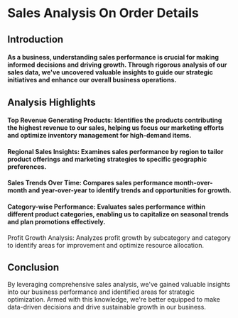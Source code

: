 # Sales Analysis On Order Details

## Introduction

#### As a business, understanding sales performance is crucial for making informed decisions and driving growth. Through rigorous analysis of our sales data, we've uncovered valuable insights to guide our strategic initiatives and enhance our overall business operations.
 
## Analysis Highlights

#### Top Revenue Generating Products: Identifies the products contributing the highest revenue to our sales, helping us focus our marketing efforts and optimize inventory management for high-demand items.

#### Regional Sales Insights: Examines sales performance by region to tailor product offerings and marketing strategies to specific geographic preferences.

#### Sales Trends Over Time: Compares sales performance month-over-month and year-over-year to identify trends and opportunities for growth.

#### Category-wise Performance: Evaluates sales performance within different product categories, enabling us to capitalize on seasonal trends and plan promotions effectively.

Profit Growth Analysis: Analyzes profit growth by subcategory and category to identify areas for improvement and optimize resource allocation.

## Conclusion
By leveraging comprehensive sales analysis, we've gained valuable insights into our business performance and identified areas for strategic optimization. Armed with this knowledge, we're better equipped to make data-driven decisions and drive sustainable growth in our business.
